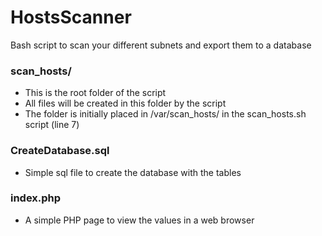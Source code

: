 # HostsScanner
Bash script to scan your different subnets and export them to a database



### scan_hosts/
- This is the root folder of the script
- All files will be created in this folder by the script
- The folder is initially placed in /var/scan_hosts/ in the scan_hosts.sh script (line 7)


### CreateDatabase.sql
- Simple sql file to create the database with the tables

### index.php
- A simple PHP page to view the values in a web browser
